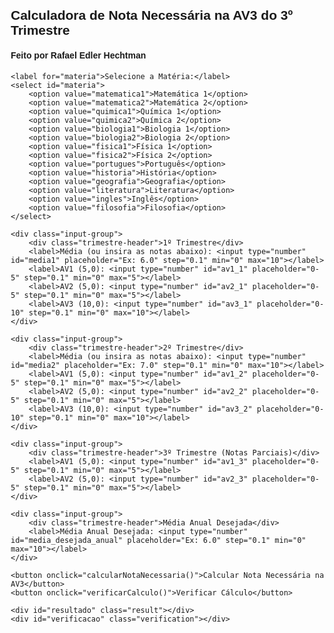 <html lang="pt-BR">
<head>
    <meta charset="UTF-8">
    <meta name="viewport" content="width=device-width, initial-scale=1.0">
    <title>Calculadora de Nota Necessária para Aprovação Anual</title>
    <style>
        body { font-family: Arial, sans-serif; margin: 20px; }
        .container { max-width: 600px; margin: auto; }
        .input-group { margin-bottom: 20px; }
        .trimestre-header { font-size: 1.2em; font-weight: bold; margin-top: 10px; }
        .result { margin-top: 20px; font-weight: bold; font-size: 1.1em; color: #2E8B57; }
        .verification { margin-top: 20px; font-size: 1em; color: #333; }
        label { display: block; margin-top: 10px; }
        input[type="number"] { width: 100px; padding: 5px; margin-top: 5px; }
        button { margin-top: 20px; padding: 10px 20px; font-size: 1em; cursor: pointer; }
    </style>
</head>
<body>

<div class="container">
    <h2>Calculadora de Nota Necessária na AV3 do 3º Trimestre</h2>
    <h4>Feito por Rafael Edler Hechtman</h4>
    
    <label for="materia">Selecione a Matéria:</label>
    <select id="materia">
        <option value="matematica1">Matemática 1</option>
        <option value="matematica2">Matemática 2</option>
        <option value="quimica1">Química 1</option>
        <option value="quimica2">Química 2</option>
        <option value="biologia1">Biologia 1</option>
        <option value="biologia2">Biologia 2</option>
        <option value="fisica1">Física 1</option>
        <option value="fisica2">Física 2</option>
        <option value="portugues">Português</option>
        <option value="historia">História</option>
        <option value="geografia">Geografia</option>
        <option value="literatura">Literatura</option>
        <option value="ingles">Inglês</option>
        <option value="filosofia">Filosofia</option>
    </select>

    <div class="input-group">
        <div class="trimestre-header">1º Trimestre</div>
        <label>Média (ou insira as notas abaixo): <input type="number" id="media1" placeholder="Ex: 6.0" step="0.1" min="0" max="10"></label>
        <label>AV1 (5,0): <input type="number" id="av1_1" placeholder="0-5" step="0.1" min="0" max="5"></label>
        <label>AV2 (5,0): <input type="number" id="av2_1" placeholder="0-5" step="0.1" min="0" max="5"></label>
        <label>AV3 (10,0): <input type="number" id="av3_1" placeholder="0-10" step="0.1" min="0" max="10"></label>
    </div>

    <div class="input-group">
        <div class="trimestre-header">2º Trimestre</div>
        <label>Média (ou insira as notas abaixo): <input type="number" id="media2" placeholder="Ex: 7.0" step="0.1" min="0" max="10"></label>
        <label>AV1 (5,0): <input type="number" id="av1_2" placeholder="0-5" step="0.1" min="0" max="5"></label>
        <label>AV2 (5,0): <input type="number" id="av2_2" placeholder="0-5" step="0.1" min="0" max="5"></label>
        <label>AV3 (10,0): <input type="number" id="av3_2" placeholder="0-10" step="0.1" min="0" max="10"></label>
    </div>

    <div class="input-group">
        <div class="trimestre-header">3º Trimestre (Notas Parciais)</div>
        <label>AV1 (5,0): <input type="number" id="av1_3" placeholder="0-5" step="0.1" min="0" max="5"></label>
        <label>AV2 (5,0): <input type="number" id="av2_3" placeholder="0-5" step="0.1" min="0" max="5"></label>
    </div>

    <div class="input-group">
        <div class="trimestre-header">Média Anual Desejada</div>
        <label>Média Anual Desejada: <input type="number" id="media_desejada_anual" placeholder="Ex: 6.0" step="0.1" min="0" max="10"></label>
    </div>

    <button onclick="calcularNotaNecessaria()">Calcular Nota Necessária na AV3</button>
    <button onclick="verificarCalculo()">Verificar Cálculo</button>

    <div id="resultado" class="result"></div>
    <div id="verificacao" class="verification"></div>
</div>

<script>
    let notaNecessariaAV3, mediaTerceiroComNotaAV3, mediaDesejadaAnual;

    function calcularMediaTrimestral(av1, av2, av3) {
        return Math.ceil((av1 + av2 + av3) / 2);
    }

    function calcularNotaNecessaria() {
        const media1 = parseFloat(document.getElementById("media1").value) || calcularMediaTrimestral(
            parseFloat(document.getElementById("av1_1").value) || 0,
            parseFloat(document.getElementById("av2_1").value) || 0,
            parseFloat(document.getElementById("av3_1").value) || 0
        );

        const media2 = parseFloat(document.getElementById("media2").value) || calcularMediaTrimestral(
            parseFloat(document.getElementById("av1_2").value) || 0,
            parseFloat(document.getElementById("av2_2").value) || 0,
            parseFloat(document.getElementById("av3_2").value) || 0
        );

        const av1_3 = parseFloat(document.getElementById("av1_3").value) || 0;
        const av2_3 = parseFloat(document.getElementById("av2_3").value) || 0;
        mediaDesejadaAnual = parseFloat(document.getElementById("media_desejada_anual").value) || 6.0;

        // Peso dos trimestres e média anual necessária
        const pesoTerceiroTrimestre = 2;
        const mediaNecessariaAnual = mediaDesejadaAnual * 4;

        // Soma das médias do 1º e 2º trimestre
        const somaMedias = media1 + media2;

        // Média necessária para o 3º trimestre com base na média anual desejada
        const mediaNecessariaTerceiroTrimestre = (mediaNecessariaAnual - somaMedias) / pesoTerceiroTrimestre;

        // Nota necessária na AV3 do 3º trimestre para alcançar essa média
        const totalParcialTerceiro = av1_3 + av2_3;
        notaNecessariaAV3 = (mediaNecessariaTerceiroTrimestre * 2 - totalParcialTerceiro);

        // Cálculo da média do 3º trimestre com a nota necessária na AV3
        mediaTerceiroComNotaAV3 = calcularMediaTrimestral(av1_3, av2_3, notaNecessariaAV3);

        const resultado = document.getElementById("resultado");

        if (notaNecessariaAV3 > 10) {
            resultado.innerHTML = `Para atingir uma média anual de ${mediaDesejadaAnual}, você precisaria de ${notaNecessariaAV3.toFixed(1)} na AV3, o que é superior a 10. Atingir essa média pode não ser possível.`;
        } else if (notaNecessariaAV3 <= 0) {
            resultado.innerHTML = `Parabéns! Com as notas atuais, você já alcançou a média anual desejada de ${mediaDesejadaAnual}.`;
        } else {
            resultado.innerHTML += `Para atingir uma média anual de ${mediaDesejadaAnual}, você precisa de ${notaNecessariaAV3.toFixed(1)} na AV3 do 3º trimestre. Com essa nota, sua média do 3º trimestre será ${mediaTerceiroComNotaAV3}.`;
        }
    }

    function verificarCalculo() {
        const verificacao = document.getElementById("verificacao");
        verificacao.innerHTML = `
            <h3>Detalhes do Cálculo:</h3>
            <p>Média do 1º Trimestre: ${parseFloat(document.getElementById("media1").value) || calcularMediaTrimestral(
                parseFloat(document.getElementById("av1_1").value) || 0,
                parseFloat(document.getElementById("av2_1").value) || 0,
                parseFloat(document.getElementById("av3_1").value) || 0
            )}</p>
            <p>Média do 2º Trimestre: ${parseFloat(document.getElementById("media2").value) || calcularMediaTrimestral(
                parseFloat(document.getElementById("av1_2").value) || 0,
                parseFloat(document.getElementById("av2_2").value) || 0,
                parseFloat(document.getElementById("av3_2").value) || 0
            )}</p>
            <p>Notas na AV1 e AV2 do 3º Trimestre: ${parseFloat(document.getElementById("av1_3").value) || 0} e ${parseFloat(document.getElementById("av2_3").value) || 0}</p>
            <p>Média Anual Desejada: ${mediaDesejadaAnual}</p>
            <p>Nota Necessária na AV3 do 3º Trimestre para alcançar a média anual: ${notaNecessariaAV3.toFixed(1)}</p>
            <p>Média Final do 3º Trimestre com essa nota na AV3: ${mediaTerceiroComNotaAV3}</p>
            <hr>
            <p><strong>Cálculo Completo:</strong></p>
            <p>(Média do 1º Trimestre + Média do 2º Trimestre + Média do 3º Trimestre com peso 2) / 4 = Média Anual</p>
            <p>( ${parseFloat(document.getElementById("media1").value) || calcularMediaTrimestral(
                parseFloat(document.getElementById("av1_1").value) || 0,
                parseFloat(document.getElementById("av2_1").value) || 0,
                parseFloat(document.getElementById("av3_1").value) || 0
            )} + ${parseFloat(document.getElementById("media2").value) || calcularMediaTrimestral(
                parseFloat(document.getElementById("av1_2").value) || 0,
                parseFloat(document.getElementById("av2_2").value) || 0,
                parseFloat(document.getElementById("av3_2").value) || 0
            )} + (${mediaTerceiroComNotaAV3} * 2) ) / 4 = ${mediaDesejadaAnual}</p>
        `;
    }
</script>

</body>
</html>
